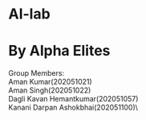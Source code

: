 # AI-lab 
# By Alpha Elites

Group Members:\
Aman Kumar(202051021)\
Aman Singh(202051022)\
Dagli Kavan Hemantkumar(202051057)\
Kanani Darpan Ashokbhai(202051100)\
